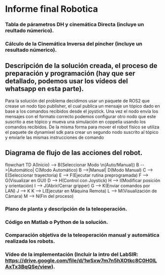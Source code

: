 # Informe final Robotica

### Tabla de párametros DH y cinemática Directa (incluye un reultado númerico).
### Cálculo de la Cinemática Inversa del pincher (incluye un resultado númerico).
## Descripción de la solución creada, el proceso de preparación y programación (hay que ser detallado, podemos usar los vídeos del whatsapp en esta parte).

Para la solución del problema decidimos usar un paquete de ROS2 que crease un nodo tipo publisher, el cual publica un mensaje  un tópico dado en base a los comandos recibidos desde el joystick. Una vez el nodo envía los mensajes con el formato correcto podemos configurar otro nodo que este suscrito a ese  tópico y mueva una simulación en coppelia usando los comandos recibidos. De la misma forma para mover el robot físico se utiliza el paquete de dynamixel sdk para crear un segundo nodo suscrito al tópico y enviarle las mismas instrucciones de comando

## Diagrama de flujo de las acciones del robot.

flowchart TD
    A(Inicio) --> B(Seleccionar Modo \n(Auto/Manual))
    B -->|Automático| C(Modo Automático)
    B -->|Manual| D(Modo Manual)
    C --> E(Seleccionar trayectoria)
    E --> F(Ejecutar rutina preprogramada)
    F --> G(Visualizar en GUI)
    D --> H(Control con Joystick)
    H --> I(Modificar posición y orientación)
    I --> J(Abrir/Cerrar gripper)
    G --> K(Enviar comandos por LAN)
    J --> K
    K --> L(Ejecutar en Máquina Remota)
    L --> M(Visualización de Cámara)
    M --> N(Fin del proceso)

### Plano de planta y descripción de la teleoperación.
### Código en Matlab o Python de la solución.
### Comparación objetiva de la teleoperación manual y automática realizada los robots.
### Vídeo de la implementación (Incluir la intro del LabSIR: https://drive.google.com/file/d/1wSxw7m7n5hXOtkc8C0H0lLAxTx3BqQSe/view).
